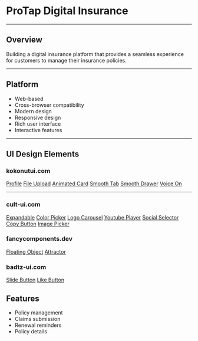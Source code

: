 # ProTap Digital Insurance
---
## Overview
Building a digital insurance platform that provides a seamless experience for customers to manage their insurance policies.

---

## Platform
- Web-based
- Cross-browser compatibility
- Modern design
- Responsive design
- Rich user interface
- Interactive features
---

## UI Design Elements
### kokonutui.com
[Profile](https://kokonutui.com/docs/components/profile-dropdown)
[File Upload](https://kokonutui.com/docs/components/file-upload)
[Animated Card](https://kokonutui.com/docs/components/card)
[Smooth Tab](https://kokonutui.com/docs/components/smooth-tab)
[Smooth Drawer](https://kokonutui.com/docs/components/smooth-drawer)
[Voice On](https://kokonutui.com/docs/components/ai-voice)

---

### cult-ui.com
[Expandable](https://www.cult-ui.com/docs/components/expandable)
[Color Picker](https://www.cult-ui.com/docs/components/color-picker)
[Logo Carousel](https://www.cult-ui.com/docs/components/logo-carousel)
[Youtube Player](https://www.cult-ui.com/docs/components/youtube-video-player)
[Social Selector](https://smoothui.dev/doc/components/app-download-stack)
[Copy Button](https://smoothui.dev/doc/components/button-copy)
[Image Picker](https://smoothui.dev/doc/components/interactive-image-selector)

### fancycomponents.dev
[Floating Object](https://www.fancycomponents.dev/docs/components/blocks/float)
[Attractor](https://www.fancycomponents.dev/docs/components/physics/cursor-attractor-and-gravity)

### badtz-ui.com
[Slide Button](https://www.badtz-ui.com/docs/buttons/swipe-button)
[Like Button](https://www.badtz-ui.com/docs/buttons/like-button)

## Features
- Policy management
- Claims submission
- Renewal reminders
- Policy details
